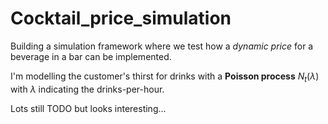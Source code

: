 # Cocktail_price_simulation

Building a simulation framework where we test how a _dynamic price_ for a beverage in a bar can be implemented. 

I'm modelling the customer's thirst for drinks with a **Poisson process** $N_t (\lambda)$ with $\lambda$ indicating the drinks-per-hour.

Lots still TODO but looks interesting...
